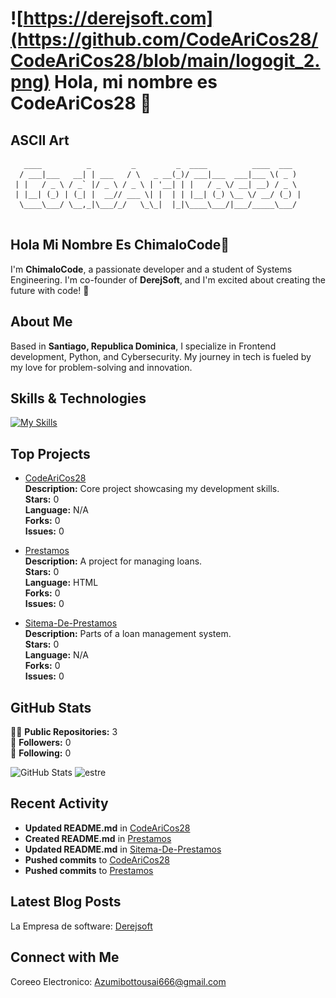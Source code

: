 # ![https://derejsoft.com](https://github.com/CodeAriCos28/CodeAriCos28/blob/main/logogit_2.png) Hola, mi nombre es CodeAriCos28 👋

## ASCII Art

```
   ____          _         _         _  ____          ____  ___  
  / ___|___   __| | ___   / \   _ __(_)/ ___|___  ___|___ \( _ ) 
 | |   / _ \ / _` |/ _ \ / _ \ | '__| | |   / _ \/ __| __) / _ \ 
 | |__| (_) | (_| |  __// ___ \| |  | | |__| (_) \__ \/ __/ (_) |
  \____\___/ \__,_|\___/_/   \_\_|  |_|\____\___/|___/_____\___/ 
                                                                 
```

## Hola Mi Nombre Es ChimaloCode👋

I'm **ChimaloCode**, a passionate developer and a student of Systems Engineering. I'm co-founder of **DerejSoft**, and I'm excited about creating the future with code! 🚀

## About Me

Based in **Santiago, Republica Dominica**, I specialize in Frontend development, Python, and Cybersecurity. My journey in tech is fueled by my love for problem-solving and innovation.

## Skills & Technologies

[![My Skills](https://skillicons.dev/icons?i=js,html,css,vscode,py,figma,windows)](https://skillicons.dev)

## Top Projects

- [CodeAriCos28](https://github.com/CodeAriCos28/CodeAriCos28)  
  **Description:** Core project showcasing my development skills.  
  **Stars:** 0  
  **Language:** N/A  
  **Forks:** 0  
  **Issues:** 0  

- [Prestamos](https://github.com/CodeAriCos28/Prestamos)  
  **Description:** A project for managing loans.  
  **Stars:** 0  
  **Language:** HTML  
  **Forks:** 0  
  **Issues:** 0  

- [Sitema-De-Prestamos](https://github.com/CodeAriCos28/Sitema-De-Prestamos)  
  **Description:** Parts of a loan management system.  
  **Stars:** 0  
  **Language:** N/A  
  **Forks:** 0  
  **Issues:** 0

## GitHub Stats

👨‍💻 **Public Repositories:** 3  
👥 **Followers:** 0  
👤 **Following:** 0  

![GitHub Stats](https://github-readme-stats.vercel.app/api?username=CodeAriCos28&show_icons=true&theme=radical)
![estre](https://shields-one.vercel.app/github/languages/top/CodeAriCos28/CodeAriCos28)

## Recent Activity

- **Updated README.md** in [CodeAriCos28](https://github.com/CodeAriCos28/CodeAriCos28)  
- **Created README.md** in [Prestamos](https://github.com/CodeAriCos28/Prestamos)  
- **Updated README.md** in [Sitema-De-Prestamos](https://github.com/CodeAriCos28/Sitema-De-Prestamos)  
- **Pushed commits** to [CodeAriCos28](https://github.com/CodeAriCos28/CodeAriCos28)  
- **Pushed commits** to [Prestamos](https://github.com/CodeAriCos28/Prestamos)

## Latest Blog Posts

La Empresa de software: 
[Derejsoft](https://derejsoft.com/)

## Connect with Me

Coreeo Electronico: Azumibottousai666@gmail.com
